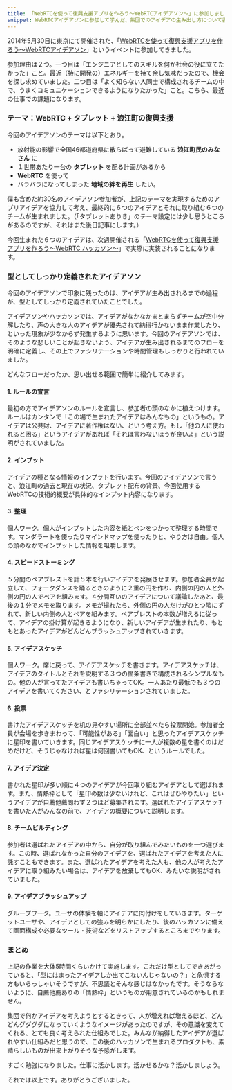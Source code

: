 ```yaml
---
title: 「WebRTCを使って復興支援アプリを作ろう〜WebRTCアイデアソン〜」に参加しました。
snippet: WebRTCアイデアソンに参加して学んだ、集団でのアイデアの生み出し方について書いてみました。
---
```


2014年5月30日に東京にて開催された、「[WebRTCを使って復興支援アプリを作ろう〜WebRTCアイデアソン](http://codeforjapan.doorkeeper.jp/events/11305)」というイベントに参加してきました。

参加理由は２つ。一つ目は「エンジニアとしてのスキルを何か社会の役に立てたかった」こと。最近（特に開発の）エネルギーを持て余し気味だったので、機会を探し求めていました。二つ目は「よく知らない人同士で構成されるチームの中で、うまくコミュニケーションできるようになりたかった」こと。こちら、最近の仕事での課題になります。

### テーマ：WebRTC + タブレット + 浪江町の復興支援

今回のアイデアソンのテーマは以下とおり。

* 放射能の影響で全国46都道府県に散らばって避難している **浪江町民のみなさん** に
* １世帯あたり一台の **タブレット** を配る計画があるから
* **WebRTC** を使って
* バラバラになってしまった **地域の絆を再生** したい。

僕も含めた約30名のアイデアソン参加者が、上記のテーマを実現するためのアプリアイデアを協力して考え、最終的に６つのアイデアとそれに取り組む６つのチームが生まれました。（「タブレットありき」のテーマ設定には少し思うところがあるのですが、それはまた後日記事にします。）

今回生まれた６つのアイデアは、次週開催される「[WebRTCを使って復興支援アプリを作ろう〜WebRTC ハッカソン〜](http://codeforjapan.doorkeeper.jp/events/11422)」で実際に実装されることになります。


### 型としてしっかり定義されたアイデアソン

今回のアイデアソンで印象に残ったのは、アイデアが生み出されるまでの過程が、型としてしっかり定義されていたことでした。

アイデアソンやハッカソンでは、アイデアがなかなかまとまらずチームが空中分解したり、声の大きな人のアイデアが優先されて納得行かないまま作業したり、といった現象が少なからず発生するように思います。今回のアイデアソンでは、そのような悲しいことが起きないよう、アイデアが生み出されるまでのフローを明確に定義し、その上でファシリテーションや時間管理もしっかりと行われていました。

どんなフローだったか、思い出せる範囲で簡単に紹介してみます。


#### 1. ルールの宣言
最初の方でアイデアソンのルールを宣言し、参加者の頭のなかに植えつけます。ルールはカンタンで「この場で生まれたアイデアはみんなもの」というもの。アイデアは公共財、アイデアに著作権はない、という考え方。もし「他の人に使われると困る」というアイデアがあれば「それは言わないほうが良いよ」という説明がされていました。

#### 2. インプット
アイデアの種となる情報のインプットを行います。今回のアイデアソンで言うと、浪江町の過去と現在の状況、タブレット配布の背景、今回使用するWebRTCの技術的概要が具体的なインプット内容になります。

#### 3. 整理
個人ワーク。個人がインプットした内容を紙とペンをつかって整理する時間です。マンダラートを使ったりマインドマップを使ったりと、やり方は自由。個人の頭のなかでインプットした情報を咀嚼します。

#### 4. スピードストーミング
５分間のペアブレストを計５本を行いアイデアを発展させます。参加者全員が起立して、フォークダンスを踊るときのように２重の円を作り、内側の円の人と外側の円の人でペアを組みます。４分間互いのアイデアについて議論したあと、最後の１分でメモを取ります。メモが撮れたら、外側の円の人だけがひとつ隣にずれて、新しい内側の人とペアを組みます。ペアブレストの本数が増えるに従って、アイデアの掛け算が起きるようになり、新しいアイデアが生まれたり、もともとあったアイデアがどんどんブラッシュアップされていきます。

#### 5. アイデアスケッチ
個人ワーク。席に戻って、アイデアスケッチを書きます。アイデアスケッチは、アイデアのタイトルとそれを説明する３つの箇条書きで構成されるシンプルなもの。他の人が言ってたアイデアも書いちゃってOK。一人あたり最低でも３つのアイデアを書いてください、とファシリテーションされていました。

#### 6. 投票
書けたアイデアスケッチを机の見やすい場所に全部並べたら投票開始。参加者全員が会場を歩きまわって、「可能性がある」「面白い」と思ったアイデアスケッチに星印を書いていきます。同じアイデアスケッチに一人が複数の星を書くのはだめだけど、そうじゃなければ星は何回書いてもOK、というルールでした。

#### 7. アイデア決定
書かれた星印が多い順に４つのアイデアが今回取り組むアイデアとして選ばれます。また、情熱枠として「星印の数は少ないけれど、これはぜひやりたい」というアイデアが自薦他薦問わず２つほど募集されます。選ばれたアイデアスケッチを書いた人がみんなの前で、アイデアの概要について説明します。

#### 8. チームビルディング
参加者は選ばれたアイデアの中から、自分が取り組んでみたいものを一つ選びます。この時、選ばれなかった自分のアイデアを、選ばれたアイデアを考えた人に託すこともできます。また、選ばれたアイデアを考えた人も、他の人が考えたアイデアに取り組みたい場合は、アイデアを放棄してもOK、みたいな説明がされていました。

#### 9. アイデアブラッシュアップ
グループワーク。ユーザの体験を軸にアイデアに肉付けをしていきます。ターゲットユーザや、アイデアとしての強みを明らかにしたり、後のハッカソンに備えて画面構成や必要なツール・技術などをリストアップするところまでやります。


### まとめ
上記の作業を大体5時間くらいかけて実施します。これだけ型としてできあがっていると、「型にはまったアイデアしか出てこないんじゃないの？」と危惧する方もいらっしゃいそうですが、不思議とそんな感じはなかったです。そうならないように、自薦他薦ありの「情熱枠」というものが用意されているのかもしれません。

集団で何かアイデアを考えようとするときって、人が増えれば増えるほど、どんどんグダグダになっていくようなイメージがあったのですが、その意識を変えてくれる、とても良く考えられた仕組みでした。みんなが納得したアイデアが選ばれやすい仕組みだと思うので、この後のハッカソンで生まれるプロダクトも、素晴らしいものが出来上がりそうな予感がします。

すごく勉強になりました。仕事に活かします。活かせるかな？活かしましょう。

それでは以上です。ありがとうございました。

